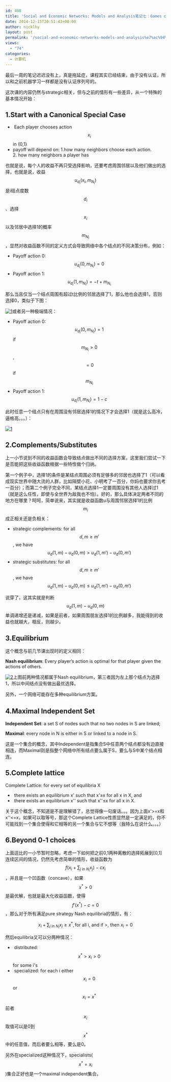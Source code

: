```yaml
---
id: 408
title: 'Social and Economic Networks: Models and Analysis笔记七：Games on Networks'
date: 2014-12-15T20:51:43+00:00
author: nicklhy
layout: post
permalink: '/social-and-economic-networks-models-and-analysis%e7%ac%94%e8%ae%b0%e4%b8%83%ef%bc%9agames-on-networks/'
views:
  - "74"
categories:
  - 计算机
---
```

最后一周的笔记迟迟没有上，真是拖延症，课程其实已经结束，由于没有认证，所以和之前机器学习一样都是没有认证序列号的。 

这次课的内容仍然与strategic相关，但与之前的情形有一些差异，从一个特殊的基本情况开始： 

## 1.Start with a Canonical&nbsp;Special Case
  


  * &nbsp;Each player chooses action $$x_i$$ in {0,1} 
  * payoff will depend on:&nbsp;1.how many neighbors choose each action. 2.&nbsp;how many neighbors a player has 

也就是说，每个人的收益不再只受选择影响，还要考虑周围邻居以及他们做出的选择，也就是说，收益 $$u_{d_i}(x_i, m_{N_i})$$ 是i结点度数 $$d_i$$ 、选择 $$x_i$$ 以及邻居中选择1的概率 $$m_{N_i}$$ ，显然对收益函数不同的定义方式会导致网络中各个结点的不同决策分布，例如： 

  * Payoff action 0: $$u_{d_i} ( 0 ,m_{N_i} ) = 0$$ 
  * Payoff action 1: $$u_{d_i} ( 1 ,m_{N_i})= -t + m_{N_i}$$ 

那么当且仅当一个结点周围有超过t比例的邻居选择了1，那么他也会选择1，否则选择0，类似于下图： 

[<img alt="1" class="aligncenter size-medium wp-image-494" height="154" src="/images/post/2014/12/1-300x154.png" width="300" srcset="/images/post/2014/12/1-300x154.png 300w, /images/post/2014/12/1.png 467w" sizes="(max-width: 300px) 100vw, 300px" />](/images/post/2014/12/1.png)或者另一种极端情况： 

  * Payoff action 0: $$u_{d_i}(0, m_{N_i})=1$$ if $$m_{N_i}> 0$$ , $$= 0$$ if $$m_{N_i}$$ 
  * Payoff action 1: $$u_{d_i} (1, m_{N_i} ) = 1-c$$ 

此时任意一个结点<span style="line-height: 20.7999992370605px;">只有在周围没有邻居选择1的情况下才会选择1（就是这么高冷，逼格高。。。）：</span> 

[<img alt="1" class="aligncenter size-medium wp-image-499" height="150" src="/images/post/2014/12/11-300x150.png" width="300" srcset="/images/post/2014/12/11-300x150.png 300w, /images/post/2014/12/11.png 454w" sizes="(max-width: 300px) 100vw, 300px" />](/images/post/2014/12/11.png) 

## 2.Complements/Substitutes
  


上一小节说到不同的收益函数会导致结点做出不同的选择方案，这里我们尝试一下是否能把这些收益函数根据一些特性做个归纳。 

第一个例子中，选择1的条件是某结点周围必须有足够多的邻居也选择了1（可以看成现实世界中随大流的人群，比如隔壁小花、小明考了一百分，你妈也要求你去考一百分）；而第二个例子完全不同，某结点选择1一定要周围没有其他人选择过1（就是这么任性，即使与全世界为敌我也不怕）。好的，那么具体决定两者不同的地方在哪里？呵呵，简单说来，其实就是收益函数u与周围邻居选择1的比例 $$m_i$$ 成正相关还是负相关： 

  * strategic complements:&nbsp;for all $$d,m\ge m'$$ , we have $$u_d(1,m)-u_d(0,m)\gt u_d(1,m')-u_d(0,m')$$ 
  * strategic substitutes:&nbsp;for all $$d,m\ge m'$$ ,&nbsp;we have $$u_d(1,m)-u_d(0,m)\le u_d(1,m')-u_d(0,m')$$ 

说穿了，这其实就是判断 $$u_d(1,m)-u_d(0,m)$$ 单调递增还是递减，如果是前者，如果周围朋友选择1的比例越多，我能得到的收益也就越大，相反，则越少。 

## <span style="line-height: 20.7999992370605px;">3.</span>Equilibrium
  


这个概念与前几节课出现时的定义相同： 

**Nash equilibrium**: Every player&rsquo;s action is optimal&nbsp;for that player given the actions of others. 

[<img alt="2" class="aligncenter size-medium wp-image-506" height="111" src="/images/post/2014/12/2-300x111.png" width="300" srcset="/images/post/2014/12/2-300x111.png 300w, /images/post/2014/12/2-1024x380.png 1024w, /images/post/2014/12/2-690x256.png 690w, /images/post/2014/12/2-980x364.png 980w, /images/post/2014/12/2.png 1194w" sizes="(max-width: 300px) 100vw, 300px" />](/images/post/2014/12/2.png)上图前两种情况都属于Nash equilibrium，第三者因为左上那个结点为选择1，所以中间结点没有做出最优选择。 

另外，一个网络可能存在多种<span style="line-height: 20.7999992370605px;">equilibrium方案。</span> 

## 4.Maximal Independent Set
  


**Independent Set**: a set S of nodes such that no two&nbsp;nodes in S are linked; 

**Maximal**: every node in N is either in S or linked to a&nbsp;node in S. 

这是一个集合的概念，其中Independent是指集合S中任意两个结点都没有边直接相连，而Maximal则是指整个网络中所有结点要么属于S，要么与S中某个结点相连。 

## 5.Complete lattice
  


Complete Lattice: for every set of equilibria X 

  * &nbsp;there exists an equilibrium x'&nbsp;such that x'&ge;x&nbsp;for all x in X, and 
  * &nbsp;there exists an equilibrium x''&nbsp;such that&nbsp;x''&le;x for all x in X. 

关于这个概念，不知道是不是理解错了，总觉得像一句废话。。。因为上面x'>=x和x''<=x，如果可以取等号，那这个Complete Lattice性质显然是一定满足的，你不可能找到一个集合使得和它相等的另一个集合与它不想等（我特么在说什么。。。） 

## 6.Beyond 0‐1 choices
  


上面逗比的一小节暂时忽略，考虑一下如何把之前0,1两种离散的选择拓展到[0,1]连续区间的情况，仍然先考虑简单的情形，收益函数为 $$f(x_i+\sum_{j\text{ in }N_i}x_j)-cx_i$$ ，并且是一个凹函数（concave），如果 $$x^*>0$$ 是最优解，也就是最大化收益函数，使得 $$f'(x^*)-c=0$$ ，那么对于所有满足pure strategy Nash equilibria的情形，有： 


  $$x_i+\sum_{j \text{ in }N_i}x_j \ge x^*, \text{for all i, and if >, then } x_i=0$$


然后equilibria又可以分两种情况： 

  * &nbsp;distributed: $$x^*>x_i > 0$$ for some i's 
  * &nbsp;specialized: for each i either $$x_i=0$$ or $$x_i=x^*$$ 

前者 $$x_i$$ 取值可以是0到 $$x^*$$ 中的任意值，而后者要么相等，要么是0。 

另外在specialized这种情况下，specialists( $$x^*=x_i$$ )集合正好也是一个maximal independent集合。